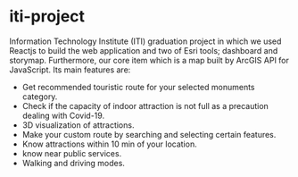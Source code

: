 # iti-project
Information Technology Institute (ITI) graduation project in which we used Reactjs to build the web application and two of Esri tools; dashboard and storymap.
Furthermore, our core item which is a map built by ArcGIS API for JavaScript. Its main features are:
- Get recommended touristic route for your selected monuments category.
- Check if the capacity of indoor attraction is not full as a precaution dealing with Covid-19.
- 3D visualization of attractions.
- Make your custom route by searching and selecting certain features.
- Know attractions within 10 min of your location.
- know near public services.
- Walking and driving modes.
